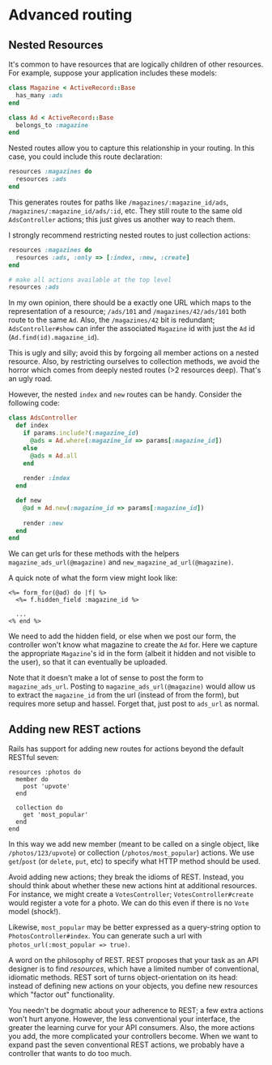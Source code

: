 # Advanced routing

## Nested Resources

It's common to have resources that are logically children of other
resources. For example, suppose your application includes these
models:

```ruby
class Magazine < ActiveRecord::Base
  has_many :ads
end

class Ad < ActiveRecord::Base
  belongs_to :magazine
end
```

Nested routes allow you to capture this relationship in your
routing. In this case, you could include this route declaration:

```ruby
resources :magazines do
  resources :ads
end
```

This generates routes for paths like `/magazines/:magazine_id/ads`,
`/magazines/:magazine_id/ads/:id`, etc. They still route to the same
old `AdsController` actions; this just gives us another way to reach
them.

I strongly recommend restricting nested routes to just collection
actions:

```ruby
resources :magazines do
  resources :ads, :only => [:index, :new, :create]
end

# make all actions available at the top level
resources :ads
```

In my own opinion, there should be a exactly one URL which maps to the
representation of a resource; `/ads/101` and `/magazines/42/ads/101`
both route to the same `Ad`. Also, the `/magazines/42` bit is
redundant; `AdsController#show` can infer the associated `Magazine` id
with just the `Ad` id (`Ad.find(id).magazine_id`).

This is ugly and silly; avoid this by forgoing all member actions on a
nested resource. Also, by restricting ourselves to collection methods,
we avoid the horror which comes from deeply nested routes (>2
resources deep). That's an ugly road.

However, the nested `index` and `new` routes can be handy. Consider
the following code:

```ruby
class AdsController
  def index
    if params.include?(:magazine_id)
      @ads = Ad.where(:magazine_id => params[:magazine_id])
    else
      @ads = Ad.all
    end
    
    render :index
  end

  def new
    @ad = Ad.new(:magazine_id => params[:magazine_id])
    
    render :new
  end
end
```

We can get urls for these methods with the helpers
`magazine_ads_url(@magazine)` and `new_magazine_ad_url(@magazine)`.

A quick note of what the form view might look like:

```html+erb
<%= form_for(@ad) do |f| %>
  <%= f.hidden_field :magazine_id %>
  
  ...
<% end %>
```

We need to add the hidden field, or else when we post our form, the
controller won't know what magazine to create the `Ad` for. Here we
capture the appropriate `Magazine`'s id in the form (albeit it hidden
and not visible to the user), so that it can eventually be uploaded.

Note that it doesn't make a lot of sense to post the form to
`magazine_ads_url`. Posting to `magazine_ads_url(@magazine)` would
allow us to extract the `magazine_id` from the url (instead of from
the form), but requires more setup and hassel. Forget that, just post
to `ads_url` as normal.

## Adding new REST actions

Rails has support for adding new routes for actions beyond the default
RESTful seven:

```
resources :photos do
  member do
    post 'upvote'
  end

  collection do
    get 'most_popular'
  end
end
```

In this way we add new member (meant to be called on a single object,
like `/photos/123/upvote`) or collection (`/photos/most_popular`)
actions. We use `get`/`post` (or `delete`, `put`, etc) to specify what
HTTP method should be used.

Avoid adding new actions; they break the idioms of REST. Instead, you
should think about whether these new actions hint at additional
resources. For instance, we might create a `VotesController`;
`VotesController#create` would register a vote for a photo. We can do
this even if there is no `Vote` model (shock!).

Likewise, `most_popular` may be better expressed as a query-string
option to `PhotosController#index`. You can generate such a url with
`photos_url(:most_popular => true)`.

A word on the philosophy of REST. REST proposes that your task as an
API designer is to find *resources*, which have a limited number of
conventional, idiomatic methods. REST sort of turns object-orientation
on its head: instead of defining new actions on your objects, you define
new resources which "factor out" functionality.

You needn't be dogmatic about your adherence to REST; a few extra
actions won't hurt anyone. However, the less conventional your
interface, the greater the learning curve for your API
consumers. Also, the more actions you add, the more complicated your
controllers become. When we want to expand past the seven conventional
REST actions, we probably have a controller that wants to do too much.
